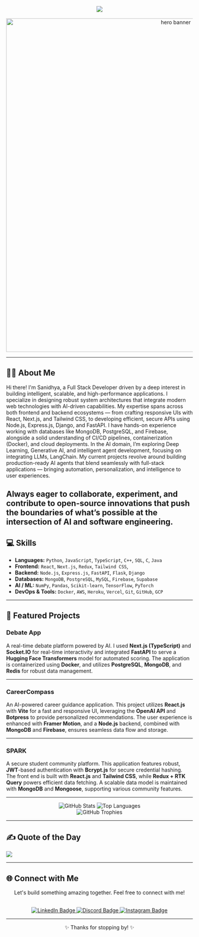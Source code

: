 <div align="center">
  <a href="https://git.io/typing-svg">
    <img src="https://readme-typing-svg.herokuapp.com?font=Fira+Code&weight=600&size=30&pause=1000&color=5FF727&center=true&vCenter=true&width=700&lines=👋+Hi!+I'm+Sanidhya+Vats;🚀+Full+Stack+Developer;🤖+AI+%2F+ML+Enthusiast;⚡+Web+%2B+AI+Integrator" />
  </a>
  <br>
  <br>
  <img src="https://tenor.com/view/kirokaze-gif-18208120.gif" width="900" alt="hero banner" />
</div>

---

## 👨‍💻 About Me
Hi there! I'm Sanidhya, a Full Stack Developer driven by a deep interest in building intelligent, scalable, and high-performance applications. I specialize in designing robust system architectures that integrate modern web technologies with AI-driven capabilities.
My expertise spans across both frontend and backend ecosystems — from crafting responsive UIs with React, Next.js, and Tailwind CSS, to developing efficient, secure APIs using Node.js, Express.js, Django, and FastAPI. I have hands-on experience working with databases like MongoDB, PostgreSQL, and Firebase, alongside a solid understanding of CI/CD pipelines, containerization (Docker), and cloud deployments.
In the AI domain, I’m exploring Deep Learning, Generative AI, and intelligent agent development, focusing on integrating LLMs, LangChain. My current projects revolve around building production-ready AI agents that blend seamlessly with full-stack applications — bringing automation, personalization, and intelligence to user experiences.

Always eager to collaborate, experiment, and contribute to open-source innovations that push the boundaries of what’s possible at the intersection of AI and software engineering.
---

## 💻 Skills

* **Languages:** `Python`, `JavaScript`, `TypeScript`, `C++`, `SQL`, `C`, `Java` 
* **Frontend:** `React`, `Next.js`, `Redux`, `Tailwind CSS`, 
* **Backend:** `Node.js`, `Express.js`, `FastAPI`, `Flask`, `Django`
* **Databases:** `MongoDB`, `PostgreSQL`, `MySQL`, `Firebase`, `Supabase`
* **AI / ML:** `NumPy`, `Pandas`, `Scikit-learn`, `TensorFlow`, `PyTorch`
* **DevOps & Tools:** `Docker`, `AWS`, `Heroku`, `Vercel`, `Git`, `GitHub`, `GCP`

---

## 🚀 Featured Projects

### **Debate App**
A real-time debate platform powered by AI. I used **Next.js (TypeScript)** and **Socket.IO** for real-time interactivity and integrated **FastAPI** to serve a **Hugging Face Transformers** model for automated scoring. The application is containerized using **Docker**, and utilizes **PostgreSQL**, **MongoDB**, and **Redis** for robust data management.

---

### **CareerCompass**
An AI-powered career guidance application. This project utilizes **React.js** with **Vite** for a fast and responsive UI, leveraging the **OpenAI API** and **Botpress** to provide personalized recommendations. The user experience is enhanced with **Framer Motion**, and a **Node.js** backend, combined with **MongoDB** and **Firebase**, ensures seamless data flow and storage.

---

### **SPARK**
A secure student community platform. This application features robust, **JWT**-based authentication with **Bcrypt.js** for secure credential hashing. The front end is built with **React.js** and **Tailwind CSS**, while **Redux + RTK Query** powers efficient data fetching. A scalable data model is maintained with **MongoDB** and **Mongoose**, supporting various community features.

---

<div align="center">
  <img src="https://github-readme-stats.vercel.app/api?username=Sanidhya14321&show_icons=true&theme=tokyonight&hide_border=true&count_private=true" alt="GitHub Stats" />
  <img src="https://github-readme-stats.vercel.app/api/top-langs/?username=Sanidhya14321&layout=compact&theme=tokyonight&hide_border=true" alt="Top Languages" />
  <br>
  <img src="https://github-profile-trophy.vercel.app/?username=Sanidhya14321&theme=matrix&no-frame=true&row=1&column=6" alt="GitHub Trophies"/>
</div>

---

## ✍️ Quote of the Day
![](https://quotes-github-readme.vercel.app/api?type=horizontal&theme=tokyonight)

---

## 🌐 Connect with Me

<div align="center">
  <p>Let's build something amazing together. Feel free to connect with me!</p>
  <br>
  <a href="https://www.linkedin.com/in/sanidhya-vats-9344522b7/" target="_blank">
    <img src="https://img.shields.io/badge/LinkedIn-%230077B5.svg?style=for-the-badge&logo=linkedin&logoColor=white" alt="LinkedIn Badge"/>
  </a>
  <a href="htttps://discord.gg/sanidhya_vats" target="_blank">
    <img src="https://img.shields.io/badge/Discord-%237289DA.svg?style=for-the-badge&logo=discord&logoColor=white" alt="Discord Badge"/>
  </a>
  <a href="https://instagram.com/_vats14321" target="_blank">
    <img src="https://img.shields.io/badge/Instagram-%23E4405F.svg?style=for-the-badge&logo=Instagram&logoColor=white" alt="Instagram Badge"/>
  </a>
</div>

---

<div align="center">
  ✨ Thanks for stopping by! ✨
  <br>
</div>
